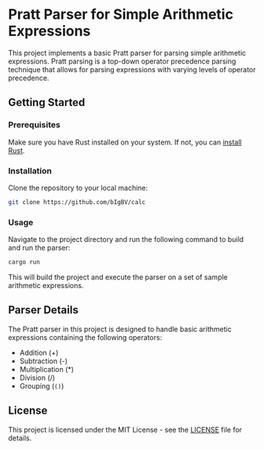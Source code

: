 # Pratt Parser for Simple Arithmetic Expressions

This project implements a basic Pratt parser for parsing simple arithmetic
expressions. Pratt parsing is a top-down operator precedence parsing technique
that allows for parsing expressions with varying levels of operator precedence.

## Getting Started

### Prerequisites

Make sure you have Rust installed on your system. If not, you can [install Rust](https://www.rust-lang.org/learn/get-started).

### Installation

Clone the repository to your local machine:

```bash
git clone https://github.com/bIgBV/calc
```

### Usage

Navigate to the project directory and run the following command to build and run the parser:

```bash
cargo run
```

This will build the project and execute the parser on a set of sample arithmetic expressions.

## Parser Details

The Pratt parser in this project is designed to handle basic arithmetic expressions containing the following operators:

- Addition (+)
- Subtraction (-)
- Multiplication (*)
- Division (/)
- Grouping (`()`)

## License

This project is licensed under the MIT License - see the [LICENSE](LICENSE) file for details.